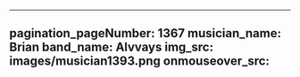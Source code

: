------
pagination_pageNumber: 1367
musician_name: Brian
band_name: Alvvays
img_src: images/musician1393.png
onmouseover_src: 
------